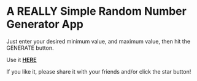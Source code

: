 # A **REALLY** Simple Random Number Generator App

Just enter your desired minimum value, and maximum value, then hit the GENERATE button.

Use it **[HERE](https://kay-who-codes.github.io/Random-Numbers/)**

If you like it, please share it with your friends and/or click the star button! 
